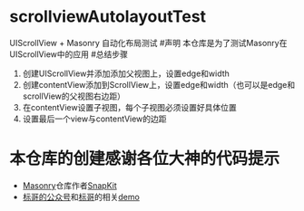 # scrollviewAutolayoutTest
UIScrollView  + Masonry 自动化布局测试
#声明
本仓库是为了测试Masonry在UIScrollView中的应用
#总结步骤
1. 创建UIScrollView并添加添加父视图上，设置edge和width
2. 创建contentView添加到ScrollView上，设置edge和width（也可以是edge和scrollView的父视图右边距）
3. 在contentView设置子视图，每个子视图必须设置好具体位置
4. 设置最后一个view与contentView的边距

# 本仓库的创建感谢各位大神的代码提示
- [Masonry](https://github.com/SnapKit/Masonry)仓库作者[SnapKit](https://github.com/SnapKit)
- [标哥的公众号](http://mp.weixin.qq.com/s?__biz=MzIzMzA4NjA5Mw==&mid=400162704&idx=1&sn=ba3f4f9b8f0a1fbb9d88b559bde1cb33#rd)和[标哥](https://github.com/CoderJackyHuang)的相关[demo](https://github.com/CoderJackyHuang/ScrollViewAutolayoutDemo)
